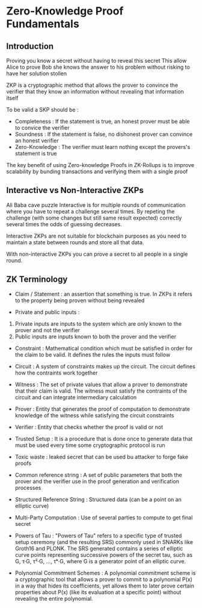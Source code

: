 # Zero-Knowledge Proof Fundamentals

## Introduction

Proving you know a secret without having to reveal this secret
This allow Alice to prove Bob she knows the answer to his problem without risking to have her solution stollen

ZKP is a cryptographic method that allows the prover to convince the verifier that they know an information without revealing that information itself

To be valid a SKP should be :

- Completeness : If the statement is true, an honest prover must be able to convice the verifier
- Soundness : If the statement is false, no dishonest prover can convince an honest verifier
- Zero-Knowledge : The verifier must learn nothing except the provers's statement is true

The key benefit of using Zero-knowledge Proofs in ZK-Rollups is to improve scalability by bunding transactions and verifying them with a single proof

## Interactive vs Non-Interactive ZKPs

Ali Baba cave puzzle
Interactive is for multiple rounds of communication where you have to repeat a challenge several times. By repeting the challenge (with some changes but still same result expected) correctly several times the odds of guessing decreases.

Interactive ZKPs are not suitable for blockchain purposes as you need to maintain a state between rounds and store all that data.

With non-interactive ZKPs you can prove a secret to all people in a single round.

## ZK Terminology

- Claim / Statement : an assertion that something is true. In ZKPs it refers to the property being proven without being revealed

- Private and public inputs : 
1. Private inputs are inputs to the system which are only known to the prover and not the verifier
2. Public inputs are inputs known to both the prover and the verifier

- Constraint : Mathematical condition which must be satisfied in order for the claim to be valid. It defines the rules the inputs must follow

- Circuit : A system of constraints makes up the circuit. The circuit defines how the contraints work together

- Witness : The set of private values that allow a prover to demonstrate that their claim is valid. The witness must satisfy the contraints of the circuit and can integrate intermediary calculation

- Prover : Entity that generates the proof of computation to demonstrate knowledge of the witness while satisfying the circuit constraints

- Verifier : Entity that checks whether the proof is valid or not

- Trusted Setup : It is a procedure that is done once to generate data that must be used every time some cryptographic protocol is run

- Toxic waste : leaked secret that can be used bu attacker to forge fake proofs

- Common reference string : A set of public parameters that both the prover and the verifier use in the proof generation and verification processes

- Structured Reference String : Structured data (can be a point on an elliptic curve)

- Multi-Party Computation : Use of several parties to compute to get final secret

- Powers of Tau : "Powers of Tau" refers to a specific type of trusted setup ceremony (and the resulting SRS) commonly used in SNARKs like Groth16 and PLONK. The SRS generated contains a series of elliptic curve points representing successive powers of the secret tau, such as G, τ·G, τ²·G, ..., τᵏ·G, where G is a generator point of an elliptic curve.

- Polynomial Commitment Schemes : A polynomial commitment scheme is a cryptographic tool that allows a prover to commit to a polynomial P(x) in a way that hides its coefficients, yet allows them to later prove certain properties about P(x) (like its evaluation at a specific point) without revealing the entire polynomial.